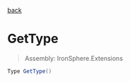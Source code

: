 ﻿

[back](/IronSphere.Extensions/types/ByteExtension)

# GetType

> Assembly: IronSphere.Extensions

```csharp
Type GetType()
```



 